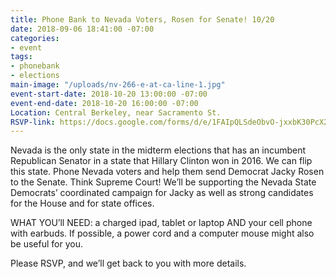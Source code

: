 ```yaml
---
title: Phone Bank to Nevada Voters, Rosen for Senate! 10/20
date: 2018-09-06 18:41:00 -07:00
categories:
- event
tags:
- phonebank
- elections
main-image: "/uploads/nv-266-e-at-ca-line-1.jpg"
event-start-date: 2018-10-20 13:00:00 -07:00
event-end-date: 2018-10-20 16:00:00 -07:00
Location: Central Berkeley, near Sacramento St.
RSVP-link: https://docs.google.com/forms/d/e/1FAIpQLSdeObvO-jxxbK30PcX2NyAuRKq3Vadse7_NwWW9RqkMr0s8wg/viewform
---
```


Nevada is the only state in the midterm elections that has an incumbent Republican Senator in a state that Hillary Clinton won in 2016. We can flip this state. Phone Nevada voters and help them send Democrat Jacky Rosen to the Senate. Think Supreme Court! We’ll be supporting the Nevada State Democrats’ coordinated campaign for Jacky as well as strong candidates for the House and for state offices.

WHAT YOU’ll NEED: a charged ipad, tablet or laptop AND your cell phone with earbuds. If possible, a power cord and a computer mouse might also be useful for you.

Please RSVP, and we’ll get back to you with more details.